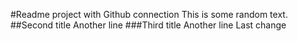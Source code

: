 #Readme project with Github connection
This is some random text. 
##Second title
Another line
###Third title
Another line
Last change